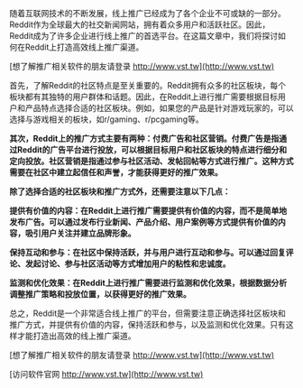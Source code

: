 随着互联网技术的不断发展，线上推广已经成为了各个企业不可或缺的一部分。Reddit作为全球最大的社交新闻网站，拥有着众多用户和活跃社区。因此，Reddit成为了许多企业进行线上推广的首选平台。在这篇文章中，我们将探讨如何在Reddit上打造高效线上推广渠道。

[想了解推广相关软件的朋友请登录 http://www.vst.tw](http://www.vst.tw)

首先，了解Reddit的社区特点是至关重要的。Reddit拥有众多的社区板块，每个板块都有其独特的用户群体和话题。因此，在Reddit上进行推广需要根据目标用户和产品特点选择合适的社区板块。例如，如果您的产品是针对游戏玩家的，可以选择与游戏相关的板块，如r/gaming、r/pcgaming等。

**其次，Reddit上的推广方式主要有两种：付费广告和社区营销。付费广告是指通过Reddit的广告平台进行投放，可以根据目标用户和社区板块的特点进行细分和定向投放。社区营销是指通过参与社区活动、发帖回帖等方式进行推广。这种方式需要在社区中建立起信任和声誉，才能获得更好的推广效果。**

**除了选择合适的社区板块和推广方式外，还需要注意以下几点：**

**提供有价值的内容：在Reddit上进行推广需要提供有价值的内容，而不是简单地发布广告。可以通过发布行业新闻、产品介绍、用户案例等方式提供有价值的内容，吸引用户关注并建立品牌形象。**

**保持互动和参与：在社区中保持活跃，并与用户进行互动和参与。可以通过回复评论、发起讨论、参与社区活动等方式增加用户的粘性和忠诚度。**

**监测和优化效果：在Reddit上进行推广需要进行监测和优化效果，根据数据分析调整推广策略和投放位置，以获得更好的推广效果。**

总之，Reddit是一个非常适合线上推广的平台，但需要注意正确选择社区板块和推广方式，并提供有价值的内容，保持活跃和参与，以及监测和优化效果。只有这样才能打造出高效的线上推广渠道。

[想了解推广相关软件的朋友请登录 http://www.vst.tw](http://www.vst.tw)


[访问软件官网 http://www.vst.tw](http://www.vst.tw)
